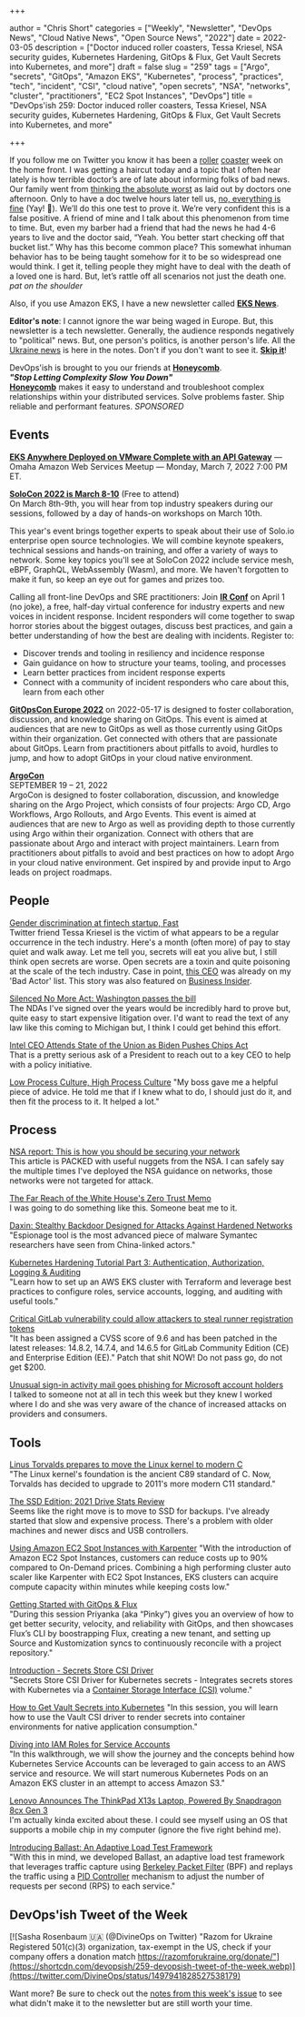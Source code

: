 +++

author = "Chris Short"
categories = ["Weekly", "Newsletter", "DevOps News", "Cloud Native News", "Open Source News", "2022"]
date = 2022-03-05
description = ["Doctor induced roller coasters, Tessa Kriesel, NSA security guides, Kubernetes Hardening, GitOps & Flux, Get Vault Secrets into Kubernetes, and more"]
draft = false
slug = "259"
tags = ["Argo", "secrets", "GitOps", "Amazon EKS", "Kubernetes", "process", "practices", "tech", "incident", "CSI", "cloud native", "open secrets", "NSA", "networks", "cluster", "practitioners", "EC2 Spot Instances", "DevOps"]
title = "DevOps'ish 259: Doctor induced roller coasters, Tessa Kriesel, NSA security guides, Kubernetes Hardening, GitOps & Flux, Get Vault Secrets into Kubernetes, and more"

+++

If you follow me on Twitter you know it has been a [roller](https://twitter.com/ChrisShort/status/1498810564751118344) [coaster](https://twitter.com/ChrisShort/status/1499352858017341440) week on the home front. I was getting a haircut today and a topic that I often hear lately is how terrible doctor’s are of late about informing folks of bad news. Our family went from [thinking the absolute worst](https://twitter.com/ChrisShort/status/1498810564751118344) as laid out by doctors one afternoon. Only to have a doc twelve hours later tell us, [no, everything is fine](https://twitter.com/ChrisShort/status/1499352858017341440) (Yay! 🥳). We’ll do this one test to prove it. We’re very confident this is a false positive. A friend of mine and I talk about this phenomenon from time to time. But, even my barber had a friend that had the news he had 4-6 years to live and the doctor said, “Yeah. You better start checking off that bucket list.” Why has this become common place? This  somewhat inhuman behavior has to be being taught somehow for it to be so widespread one would think. I get it, telling people they might have to deal with the death of a loved one is hard. But, let’s rattle off all scenarios not just the death one. *pat on the shoulder*

Also, if you use Amazon EKS, I have a new newsletter called [**EKS News**](https://eks.news/?utm_source=newsletter&utm_medium=258&utm_campaign=devopsish).

**Editor's note**: I cannot ignore the war being waged in Europe. But, this newsletter is a tech newsletter. Generally, the audience responds negatively to "political" news. But, one person's politics, is another person's life. All the [Ukraine news](https://github.com/chris-short/devopsish.com/blob/main/content/post/259/notes.md#ukraine) is here in the notes. Don't if you don't want to see it. [**Skip it**](https://github.com/chris-short/devopsish.com/blob/main/content/post/259/notes.md#notes)!

DevOps'ish is brought to you our friends at [**Honeycomb**](https://ui.honeycomb.io/signup?&utm_source=devopsish&utm_medium=newsletter&utm_campaign=ad&utm_content=product-signup).  
***"Stop Letting Complexity Slow You Down"***  
[**Honeycomb**](https://ui.honeycomb.io/signup?&utm_source=devopsish&utm_medium=newsletter&utm_campaign=ad&utm_content=product-signup) makes it easy to understand and troubleshoot complex relationships within your distributed services. Solve problems faster. Ship reliable and performant features. *SPONSORED*

## Events

[**EKS Anywhere Deployed on VMware Complete with an API Gateway**](https://www.meetup.com/Omaha-Amazon-Web-Services-Meetup/events/283889886/?utm_source=newsletter&utm_medium=258&utm_campaign=devopsish) — Omaha Amazon Web Services Meetup — Monday, March 7, 2022 7:00 PM ET.

[**SoloCon 2022 is March 8-10**](https://hopin.com/events/solocon-2022/registration?utm_source=newsletter&utm_medium=258&utm_campaign=devopsish) (Free to attend)  
On March 8th-9th, you will hear from top industry speakers during our sessions, followed by a day of hands-on workshops on March 10th.

This year's event brings together experts to speak about their use of Solo.io enterprise open source technologies. We will combine keynote speakers, technical sessions and hands-on training, and offer a variety of ways to network. Some key topics you'll see at SoloCon 2022 include service mesh, eBPF, GraphQL, WebAssembly (Wasm), and more. We haven't forgotten to make it fun, so keep an eye out for games and prizes too.

Calling all front-line DevOps and SRE practitioners: Join [**IR Conf**](https://www.irconf.io/?utm_source=newsletter&utm_medium=258&utm_campaign=devopsish) on April 1 (no joke), a free, half-day virtual conference for industry experts and new voices in incident response. Incident responders will come together to swap horror stories about the biggest outages, discuss best practices, and gain a better understanding of how the best are dealing with incidents. Register to:

* Discover trends and tooling in resiliency and incidence response
* Gain guidance on how to structure your teams, tooling, and processes
* Learn better practices from incident response experts
* Connect with a community of incident responders who care about this, learn from each other

[**GitOpsCon Europe 2022**](https://events.linuxfoundation.org/gitopscon-europe/?utm_source=newsletter&utm_medium=258&utm_campaign=devopsish) on 2022-05-17 is designed to foster collaboration, discussion, and knowledge sharing on GitOps. This event is aimed at audiences that are new to GitOps as well as those currently using GitOps within their organization. Get connected with others that are passionate about GitOps. Learn from practitioners about pitfalls to avoid, hurdles to jump, and how to adopt GitOps in your cloud native environment.

[**ArgoCon**](https://events.linuxfoundation.org/argocon/)  
SEPTEMBER 19 – 21, 2022  
ArgoCon is designed to foster collaboration, discussion, and knowledge sharing on the Argo Project, which consists of four projects: Argo CD, Argo Workflows, Argo Rollouts, and Argo Events. This event is aimed at audiences that are new to Argo as well as providing depth to those currently using Argo within their organization. Connect with others that are passionate about Argo and interact with project maintainers. Learn from practitioners about pitfalls to avoid and best practices on how to adopt Argo in your cloud native environment. Get inspired by and provide input to Argo leads on project roadmaps.

## People

[Gender discrimination at fintech startup, Fast](https://www.tessakriesel.com/gender-discrimination-at-fintech-startup-fast/)  
Twitter friend Tessa Kriesel is the victim of what appears to be a regular occurrence in the tech industry. Here's a month (often more) of pay to stay quiet and walk away. Let me tell you, secrets will eat you alive but, I still think open secrets are worse. Open secrets are a toxin and quite poisoning at the scale of the tech industry. Case in point, [this CEO](https://twitter.com/DOMM) was already on my 'Bad Actor' list. This story was also featured on [Business Insider](https://www.businessinsider.com/fast-gender-discrimination-lawsuit-former-employee-2022-2).

[Silenced No More Act: Washington passes the bill](https://www.protocol.com/bulletins/washington-silenced-no-more)  
The NDAs I've signed over the years would be incredibly hard to prove but, quite easy to start expensive litigation over. I'd want to read the text of any law like this coming to Michigan but, I think I could get behind this effort.

[Intel CEO Attends State of the Union as Biden Pushes Chips Act](https://www.tomshardware.com/news/intel-ceo-state-of-the-union-chips-act)  
That is a pretty serious ask of a President to reach out to a key CEO to help with a policy initiative.

[Low Process Culture, High Process Culture](https://cate.blog/2022/02/28/low-process-culture-high-process-culture/)
"My boss gave me a helpful piece of advice. He told me that if I knew what to do, I should just do it, and then fit the process to it. It helped a lot."

## Process

[NSA report: This is how you should be securing your network](https://www.zdnet.com/article/nsa-report-this-is-how-you-should-be-securing-your-network/)  
This article is PACKED with useful nuggets from the NSA. I can safely say the multiple times I've deployed the NSA guidance on networks, those networks were not targeted for attack.

[The Far Reach of the White House's Zero Trust Memo](https://www.pomerium.com/blog/white-house-zt-memo/)  
I was going to do something like this. Someone beat me to it.

[Daxin: Stealthy Backdoor Designed for Attacks Against Hardened Networks](https://symantec-enterprise-blogs.security.com/blogs/threat-intelligence/daxin-backdoor-espionage)  
"Espionage tool is the most advanced piece of malware Symantec researchers have seen from China-linked actors."

[Kubernetes Hardening Tutorial Part 3: Authentication, Authorization, Logging & Auditing](https://blog.gitguardian.com/kubernetes-tutorial-part-3-authn-authz/)  
"Learn how to set up an AWS EKS cluster with Terraform and leverage best practices to configure roles, service accounts, logging, and auditing with useful tools."

[Critical GitLab vulnerability could allow attackers to steal runner registration tokens](https://portswigger.net/daily-swig/critical-gitlab-vulnerability-could-allow-attackers-to-steal-runner-registration-tokens)  
"It has been assigned a CVSS score of 9.6 and has been patched in the latest releases: 14.8.2, 14.7.4, and 14.6.5 for GitLab Community Edition (CE) and Enterprise Edition (EE)." Patch that shit NOW! Do not pass go, do not get $200.

[Unusual sign-in activity mail goes phishing for Microsoft account holders](https://blog.malwarebytes.com/scams/2022/03/unusual-sign-in-activity-mail-goes-phishing-for-microsoft-account-holders/)  
I talked to someone not at all in tech this week but they knew I worked where I do and she was very aware of the chance of increased attacks on providers and consumers.

## Tools

[Linus Torvalds prepares to move the Linux kernel to modern C](https://www.zdnet.com/google-amp/article/linus-torvalds-prepares-to-move-the-linux-kernel-to-modern-c/)  
"The Linux kernel's foundation is the ancient C89 standard of C. Now, Torvalds has decided to upgrade to 2011's more modern C11 standard."

[The SSD Edition: 2021 Drive Stats Review](https://www.backblaze.com/blog/ssd-edition-2021-drive-stats-review/)  
Seems like the right move is to move to SSD for backups. I've already started that slow and expensive process. There's a problem with older machines and newer discs and USB controllers.

[Using Amazon EC2 Spot Instances with Karpenter](https://aws.amazon.com/blogs/containers/using-amazon-ec2-spot-instances-with-karpenter/)
"With the introduction of Amazon EC2 Spot Instances, customers can reduce costs up to 90% compared to On-Demand prices. Combining a high performing cluster auto scaler like Karpenter with EC2 Spot Instances, EKS clusters can acquire compute capacity within minutes while keeping costs low."

[Getting Started with GitOps & Flux](https://www.cncf.io/online-programs/cncf-on-demand-webinar-getting-started-with-gitops-flux/)  
"During this session Priyanka (aka “Pinky”) gives you an overview of how to get better security, velocity, and reliability with GitOps, and then showcases Flux’s CLI by boostrapping Flux, creating a new tenant, and setting up Source and Kustomization syncs to continuously reconcile with a project repository."

[Introduction - Secrets Store CSI Driver](https://secrets-store-csi-driver.sigs.k8s.io/)  
"Secrets Store CSI Driver for Kubernetes secrets - Integrates secrets stores with Kubernetes via a [Container Storage Interface (CSI)](https://kubernetes-csi.github.io/docs/) volume."

[How to Get Vault Secrets into Kubernetes](https://www.youtube.com/watch?v=6pGcb9JE3vU)
"In this session, you will learn how to use the Vault CSI driver to render secrets into container environments for native application consumption."

[Diving into IAM Roles for Service Accounts](https://aws.amazon.com/blogs/containers/diving-into-iam-roles-for-service-accounts/)  
"In this walkthrough, we will show the journey and the concepts behind how Kubernetes Service Accounts can be leveraged to gain access to an AWS service and resource. We will start numerous Kubernetes Pods on an Amazon EKS cluster in an attempt to access Amazon S3."

[Lenovo Announces The ThinkPad X13s Laptop, Powered By Snapdragon 8cx Gen 3](https://www.anandtech.com/show/17286/lenovo-launches-the-thinkpad-x13s-laptop-powered-by-snapdragon-8cx-gen-3)  
I'm actually kinda excited about these. I could see myself using an OS that supports a mobile chip in my computer (ignore the five right behind me).

[Introducing Ballast: An Adaptive Load Test Framework](https://eng.uber.com/introducing-ballast-an-adaptive-load-test-framework/)  
"With this in mind, we developed Ballast, an adaptive load test framework that leverages traffic capture using [Berkeley Packet Filter](https://en.wikipedia.org/wiki/Berkeley_Packet_Filter) (BPF) and replays the traffic using a [PID Controller](https://en.wikipedia.org/wiki/PID_controller) mechanism to adjust the number of requests per second (RPS) to each service."

## DevOps'ish Tweet of the Week

[![Sasha Rosenbaum 🇺🇦 (@DivineOps on Twitter) "Razom for Ukraine Registered 501(c)(3) organization, tax-exempt in the US, check if your company offers a donation match https://razomforukraine.org/donate/"](https://shortcdn.com/devopsish/259-devopsish-tweet-of-the-week.webp)](https://twitter.com/DivineOps/status/1497941828527538179)

Want more? Be sure to check out the [notes from this week's issue](https://github.com/chris-short/devopsish.com/blob/main/content/post/259/notes.md) to see what didn't make it to the newsletter but are still worth your time.

